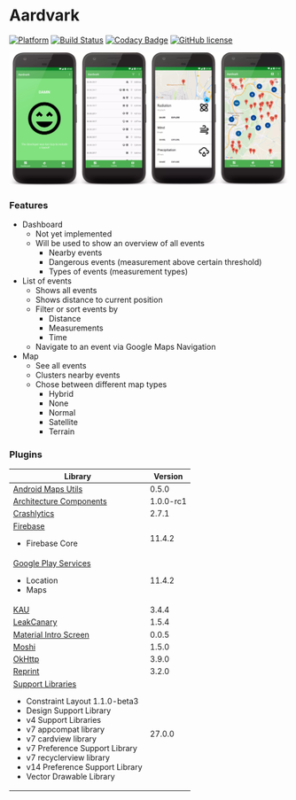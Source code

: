 # Aardvark
[![Platform](https://img.shields.io/badge/platform-Android-green.svg)](https://www.android.com/)
[![Build Status](https://travis-ci.com/Thames1990/aardvark.svg?token=zAVBhxjK5snT31HyuiYp&branch=master)](https://travis-ci.com/Thames1990/aardvark)
[![Codacy Badge](https://api.codacy.com/project/badge/Grade/b0872d3516ee42338f0d903004e359c5)](https://www.codacy.com?utm_source=github.com&amp;utm_medium=referral&amp;utm_content=Thames1990/aardvark&amp;utm_campaign=Badge_Grade)
[![GitHub license](https://img.shields.io/github/license/mashape/apistatus.svg)](LICENSE)

![Screenshots](art/screenshots.webp)

### Features
- Dashboard
  - Not yet implemented
  - Will be used to show an overview of all events
    - Nearby events
    - Dangerous events (measurement above certain threshold)
    - Types of events (measurement types)
- List of events
  - Shows all events
  - Shows distance to current position
  - Filter or sort events by
    - Distance
    - Measurements
    - Time
  - Navigate to an event via Google Maps Navigation
- Map
  - See all events
  - Clusters nearby events
  - Chose between different map types
    - Hybrid
    - None
    - Normal
    - Satellite
    - Terrain

### Plugins

| Library | Version |
| --- | --- |
| [Android Maps Utils](https://github.com/googlemaps/android-maps-utils) | 0.5.0 |
| [Architecture Components](https://developer.android.com/topic/libraries/architecture/index.html) | 1.0.0-rc1 |
| [Crashlytics](https://fabric.io/kits/android/crashlytics) | 2.7.1 |
| [Firebase](https://firebase.google.com/)<ul><li>Firebase Core</li></ul> | 11.4.2 |
| [Google Play Services](https://developers.google.com/android/guides/overview)<ul><li>Location</li><li>Maps</li></ul> | 11.4.2 |
| [KAU](https://github.com/AllanWang/KAU) | 3.4.4 |
| [LeakCanary](https://github.com/square/leakcanary) | 1.5.4 |
| [Material Intro Screen](https://github.com/TangoAgency/material-intro-screen) | 0.0.5 |
| [Moshi](https://github.com/square/moshi) | 1.5.0 |
| [OkHttp](http://square.github.io/okhttp/) | 3.9.0 |
| [Reprint](https://github.com/ajalt/reprint) | 3.2.0 |
| [Support Libraries](https://developer.android.com/topic/libraries/support-library/index.html)<ul><li>Constraint Layout 1.1.0-beta3</li><li>Design Support Library</li><li>v4 Support Libraries</li><li>v7 appcompat library</li><li>v7 cardview library</li><li>v7 Preference Support Library</li><li>v7 recyclerview library</li><li>v14 Preference Support Library</li><li>Vector Drawable Library</li></ul> | 27.0.0 |
